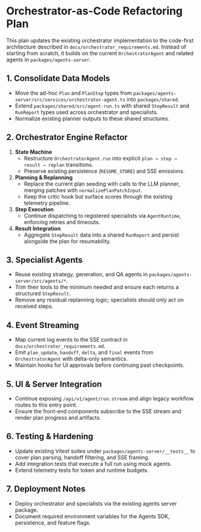 # Orchestrator-as-Code Refactoring Plan

This plan updates the existing orchestrator implementation to the code-first architecture described in `docs/orchestrator_requirements.md`. Instead of starting from scratch, it builds on the current `OrchestratorAgent` and related agents in `packages/agents-server`.

## 1. Consolidate Data Models
- Move the ad-hoc `Plan` and `PlanStep` types from `packages/agents-server/src/services/orchestrator-agent.ts` into `packages/shared`.
- Extend `packages/shared/src/agent-run.ts` with shared `StepResult` and `RunReport` types used across orchestrator and specialists.
- Normalize existing planner outputs to these shared structures.

## 2. Orchestrator Engine Refactor
1. **State Machine**
   - Restructure `OrchestratorAgent.run` into explicit `plan → step → result → replan` transitions.
   - Preserve existing persistence (`RESUME_STORE`) and SSE emissions.
2. **Planning & Replanning**
   - Replace the current plan seeding with calls to the LLM planner, merging patches with `normalizePlanPatchInput`.
   - Keep the critic hook but surface scores through the existing telemetry pipeline.
3. **Step Execution**
   - Continue dispatching to registered specialists via `AgentRuntime`, enforcing retries and timeouts.
4. **Result Integration**
   - Aggregate `StepResult` data into a shared `RunReport` and persist alongside the plan for resumability.

## 3. Specialist Agents
- Reuse existing strategy, generation, and QA agents in `packages/agents-server/src/agents/*`.
- Trim their tools to the minimum needed and ensure each returns a structured `StepResult`.
- Remove any residual replanning logic; specialists should only act on received steps.

## 4. Event Streaming
- Map current log events to the SSE contract in `docs/orchestrator_requirements.md`.
- Emit `plan_update`, `handoff`, `delta`, and `final` events from `OrchestratorAgent` with delta-only semantics.
- Maintain hooks for UI approvals before continuing past checkpoints.

## 5. UI & Server Integration
- Continue exposing `/api/v1/agent/run.stream` and align legacy workflow routes to this entry point.
- Ensure the front-end components subscribe to the SSE stream and render plan progress and artifacts.

## 6. Testing & Hardening
- Update existing Vitest suites under `packages/agents-server/__tests__` to cover plan parsing, handoff filtering, and SSE framing.
- Add integration tests that execute a full run using mock agents.
- Extend telemetry tests for token and runtime budgets.

## 7. Deployment Notes
- Deploy orchestrator and specialists via the existing agents server package.
- Document required environment variables for the Agents SDK, persistence, and feature flags.

